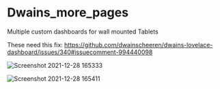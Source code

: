 # Dwains_more_pages

Multiple custom dashboards for wall mounted Tablets

These need this fix: https://github.com/dwainscheeren/dwains-lovelace-dashboard/issues/340#issuecomment-994440098

![Screenshot 2021-12-28 165333](https://user-images.githubusercontent.com/33530387/147583842-76875fc6-d78b-44ca-9acd-8b05a40327bc.jpg)

![Screenshot 2021-12-28 165411](https://user-images.githubusercontent.com/33530387/147583878-1cf25b57-fbf5-4fbd-8982-1e3a28faa656.jpg)
